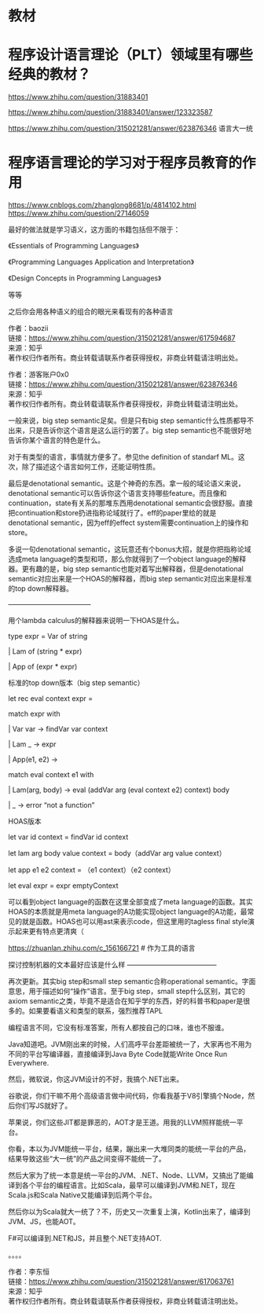 # 教材
# 程序设计语言理论（PLT）领域里有哪些经典的教材？
https://www.zhihu.com/question/31883401

https://www.zhihu.com/question/31883401/answer/123323587







https://www.zhihu.com/question/315021281/answer/623876346 语言大一统
# 程序语言理论的学习对于程序员教育的作用
https://www.cnblogs.com/zhanglong8681/p/4814102.html
https://www.zhihu.com/question/27146059

最好的做法就是学习语义，这方面的书籍包括但不限于：

《Essentials of Programming Languages》

《Programming Languages Application and Interpretation》

《Design Concepts in Programming Languages》

等等

之后你会用各种语义的组合的眼光来看现有的各种语言

  
  
作者：baozii  
链接：https://www.zhihu.com/question/315021281/answer/617594687  
来源：知乎  
著作权归作者所有。商业转载请联系作者获得授权，非商业转载请注明出处。


作者：游客账户0x0  
链接：https://www.zhihu.com/question/315021281/answer/623876346  
来源：知乎  
著作权归作者所有。商业转载请联系作者获得授权，非商业转载请注明出处。  
  

一般来说，big step semantic足矣。但是只有big step semantic什么性质都导不出来，只是告诉你这个语言是这么运行的罢了。big step semantic也不能很好地告诉你某个语言的特色是什么。

对于有类型的语言，事情就方便多了。参见the definition of standarf ML。这次，除了描述这个语言如何工作，还能证明性质。

最后是denotational semantic。这是个神奇的东西。拿一般的域论语义来说，denotational semantic可以告诉你这个语言支持哪些feature。而且像和continuation，state有关系的那堆东西用denotational semantic会很舒服。直接把continuation和store扔进指称论域就行了。eff的paper里给的就是denotational semantic，因为eff的effect system需要continuation上的操作和store。

多说一句denotational semantic，这玩意还有个bonus大招，就是你把指称论域选成meta language的类型和项，那么你就得到了一个object language的解释器。更有趣的是，big step semantic也能对着写出解释器，但是denotational semantic对应出来是一个HOAS的解释器，而big step semantic对应出来是标准的top down解释器。

  

————————————

用个lambda calculus的解释器来说明一下HOAS是什么。

type expr = Var of string

| Lam of (string * expr)

| App of (expr * expr)

标准的top down版本（big step semantic）

let rec eval context expr =

match expr with

| Var var -> findVar var context

| Lam _ -> expr

| App(e1, e2) ->

match eval context e1 with

| Lam(arg, body) -> eval (addVar arg (eval context e2) context) body

| _ -> error “not a function”

HOAS版本

let var id context = findVar id context

let lam arg body value context = body（addVar arg value context）

let app e1 e2 context = （e1 context）（e2 context）

let eval expr = expr emptyContext

可以看到object language的函数在这里全部变成了meta language的函数。其实HOAS的本质就是用meta language的A功能实现object language的A功能，最常见的就是函数。HOAS也可以用ast来表示code，但这里用的tagless final style演示起来更有特点更清爽（

  
https://zhuanlan.zhihu.com/c_156166721 # 作为工具的语言

探讨控制机器的文本最好应该是什么样
—————————————

再次更新。其实big step和small step semantic合称operational semantic。字面意思，用于描述如何“操作”语言。至于big step，small step什么区别，其它的axiom semantic之类，毕竟不是适合在知乎学的东西，好的科普书和paper是很多的。如果要看语义和类型的联系，强烈推荐TAPL





编程语言不同，它没有标准答案，所有人都按自己的口味，谁也不服谁。

Java知道吧。JVM刚出来的时候，人们高呼平台差距被统一了，大家再也不用为不同的平台写编译器，直接编译到Java Byte Code就能Write Once Run Everywhere.

然后，微软说，你这JVM设计的不好，我搞个.NET出来。

谷歌说，你们干嘛不用个高级语言做中间代码，你看我基于V8引擎搞个Node，然后你们写JS就好了。

苹果说，你们这些JIT都是罪恶的，AOT才是王道。用我的LLVM照样能统一平台。

你看，本以为JVM能统一平台，结果，蹦出来一大堆同类的能统一平台的产品，结果导致这些“大一统”的产品之间变得不能统一了。

然后大家为了统一本意是统一平台的JVM、.NET、Node、LLVM，又搞出了能编译到各个平台的编程语言。比如Scala，最早可以编译到JVM和.NET，现在Scala.js和Scala Native又能编译到后两个平台。

然后你以为Scala就大一统了？不，历史又一次重复上演，Kotlin出来了，编译到JVM、JS，也能AOT。

F#可以编译到.NET和JS，并且整个.NET支持AOT.

。。。。

  
  
作者：李东恒  
链接：https://www.zhihu.com/question/315021281/answer/617063761  
来源：知乎  
著作权归作者所有。商业转载请联系作者获得授权，非商业转载请注明出处。











































































